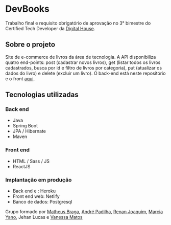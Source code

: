 # DevBooks
Trabalho final e requisito obrigatório de aprovação no 3° bimestre do Certified Tech Developer da [Digital House](https://www.digitalhouse.com/br "Site da Digital House"). 
## Sobre o projeto
Site de e-commerce de livros da área de tecnologia. A API disponibiliza quatro end-points: post (cadastrar novos livros), get (listar todos os livros cadastrados, busca por id e filtro de livros por categoria),  put (atualizar os dados do livro) e delete (excluir um livro).
O back-end está neste repositório e o front [aqui](https://github.com/Matheus-Days/ctd-ecommerce-dev-books-frontend).
## Tecnologias utilizadas
### Back end
- Java
- Spring Boot
- JPA / Hibernate
- Maven
### Front end
- HTML / Sass / JS 
- ReactJS
### Implantação em produção
- Back end e : Heroku
- Front end web: Netlify
- Banco de dados: Postgresql

Grupo formado por [Matheus Braga](https://github.com/Matheus-Days), [André Padilha](https://github.com/awpadilha), [Renan Joaquim](https://github.com/rejoaquim), [Marcia Yano](https://github.com/marciayano), Jehan Lucas e [Vanessa Matos](https://github.com/vanessa-maganhoto)
